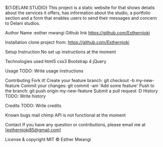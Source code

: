 ${1:DELANI STUDIO} This project is a static website for that shows details about the services it offers, has information about the studio, a portfolio section and a form that enables users to send their messages and concern to Delani studios.

Author Name :esther mwangi Github link https://github.com/Esthernjoki

Installation clone project from: https://github.com/Esthernjoki

Setup Instruction No set up instructions at the moment

Technologies used html5 css3 Bootstrap 4 jQuery

Usage TODO: Write usage instructions

Contributing Fork it! Create your feature branch: git checkout -b my-new-feature Commit your changes: git commit -am 'Add some feature' Push to the branch: git push origin my-new-feature Submit a pull request :D History TODO: Write history

Credits TODO: Write credits

Known bugs mail chimp API is not functional at the moment

Contact If you have any question or contributions, please email me at [esthernjoki85@gmail.com]

License & copyright MIT © Esther Mwangi

